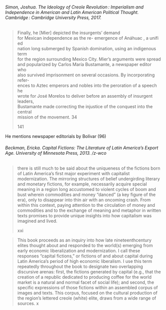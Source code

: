###### Simon, Joshua. _The Ideology of Creole Revolution : Imperialism and Independence in American and Latin American Political Thought_. Cambridge : Cambridge University Press, 2017.

> Finally, he [Mier] depicted the insurgents’ demand  
> for Mexican independence as the re- emergence of Anáhuac , a unifi ed  
> nation long submerged by Spanish domination, using an indigenous term  
> for the region surrounding Mexico City. Mier’s arguments were spread  
> and popularized by Carlos María Bustamante, a newspaper editor who  
> also survived imprisonment on several occasions. By incorporating refer-  
> ences to Aztec emperors and nobles into the peroration of a speech he  
> wrote for José Morelos to deliver before an assembly of insurgent leaders,  
> Bustamante made correcting the injustice of the conquest into the central  
> mission of the movement. 34
> 
> 141


He mentions newspaper editorials by Bolívar (96)

###### Beckman, Ericka. _Capital Fictions: The Literature of Latin America’s Export Age_. University of Minnesota Press, 2013. /z-wco

> there is still much to be said about the uniqueness of the fictions born of Latin America’s first major experiment with capitalist modernization. The mirroring structures of belief undergirding literary and monetary fictions, for example, necessarily acquire special meaning in a region long accustomed to violent cycles of boom and bust wherein commodities and money “danced” (a key figure of the era), only to disappear into thin air with an oncoming crash. From within this context, paying attention to the circulation of money and commodities and to the exchange of meaning and metaphor in written texts promises to provide unique insights into how capitalism was imagined and lived.
> 
> xxi

> This book proceeds as an inquiry into how late nineteenthcentury elites thought about and responded to the world(s) emerging from early economic liberalization and modernization. I call these responses “capital fictions,” or fictions of and about capital during Latin America’s period of high economic liberalism. I use this term repeatedly throughout the book to designate two overlapping discursive arenas: first, the fictions generated by capital (e.g., that the creation of a republic dedicated to producing coffee for the world market is a natural and normal facet of social life); and second, the specific expressions of those fictions within an assembled corpus of images and texts. This corpus, focused on the cultural production of the region’s lettered creole (white) elite, draws from a wide range of sources.
    x